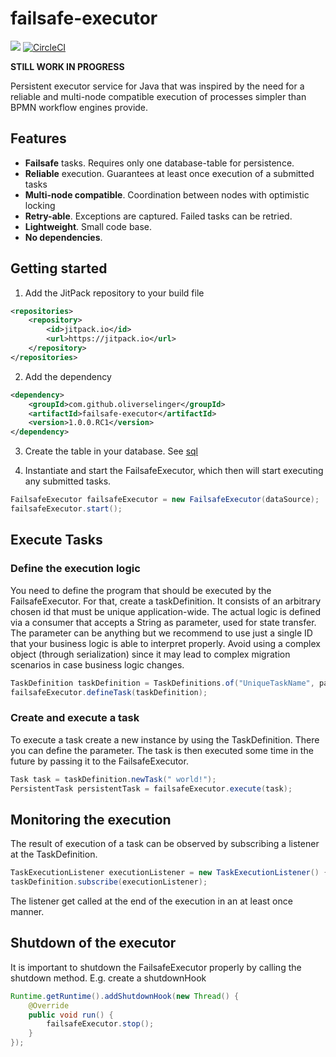 # failsafe-executor

[![](https://jitpack.io/v/oliverselinger/failsafe-executor.svg)](https://jitpack.io/#oliverselinger/failsafe-executor)
[![CircleCI](https://circleci.com/gh/oliverselinger/failsafe-executor.svg?style=svg)](https://circleci.com/gh/oliverselinger/failsafe-executor)


**STILL WORK IN PROGRESS**

Persistent executor service for Java that was inspired by the need for a reliable and multi-node compatible execution of processes simpler than BPMN workflow engines provide.

## Features

* **Failsafe** tasks. Requires only one database-table for persistence.
* **Reliable** execution. Guarantees at least once execution of a submitted tasks
* **Multi-node compatible**. Coordination between nodes with optimistic locking
* **Retry-able**. Exceptions are captured. Failed tasks can be retried.
* **Lightweight**. Small code base.
* **No dependencies**.

## Getting started

1. Add the JitPack repository to your build file
```xml
<repositories>
    <repository>
        <id>jitpack.io</id>
        <url>https://jitpack.io</url>
    </repository>
</repositories>
```

2. Add the dependency
```xml
<dependency>
    <groupId>com.github.oliverselinger</groupId>
    <artifactId>failsafe-executor</artifactId>
    <version>1.0.0.RC1</version>
</dependency>
```

3. Create the table in your database. See [sql](src/main/resources/table.sql)

3. Instantiate and start the FailsafeExecutor, which then will start executing any submitted tasks.

```java
FailsafeExecutor failsafeExecutor = new FailsafeExecutor(dataSource);
failsafeExecutor.start();
```

## Execute Tasks

### Define the execution logic

You need to define the program that should be executed by the FailsafeExecutor. For that, create a taskDefinition. It consists of an arbitrary chosen id that must be
unique application-wide. The actual logic is defined via a consumer that accepts a String as parameter, used for state transfer.
The parameter can be anything but we recommend to use just a single ID that your business logic is able to interpret properly. Avoid using a complex object
(through serialization) since it may lead to complex migration scenarios in case business logic changes.

```java
TaskDefinition taskDefinition = TaskDefinitions.of("UniqueTaskName", parameter -> log.info("Hello {}", parameter));
failsafeExecutor.defineTask(taskDefinition);
```

### Create and execute a task

To execute a task create a new instance by using the TaskDefinition. There you can define the parameter.
The task is then executed some time in the future by passing it to the FailsafeExecutor.

```java
Task task = taskDefinition.newTask(" world!");
PersistentTask persistentTask = failsafeExecutor.execute(task);
```

## Monitoring the execution

The result of execution of a task can be observed by subscribing a listener at the TaskDefinition.

```java
TaskExecutionListener executionListener = new TaskExecutionListener() { ... };
taskDefinition.subscribe(executionListener);
```

The listener get called at the end of the execution in an at least once manner.

## Shutdown of the executor

It is important to shutdown the FailsafeExecutor properly by calling the shutdown method. E.g. create a shutdownHook

```java
Runtime.getRuntime().addShutdownHook(new Thread() {
    @Override
    public void run() {
        failsafeExecutor.stop();
    }
});
```
